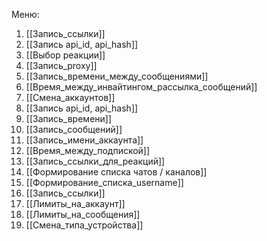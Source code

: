 Меню:
1. [[Запись_ссылки]]
2. [[Запись api_id, api_hash]]
3. [[Выбор реакции]]
4. [[Запись_proxy]]
5. [[Запись_времени_между_сообщениями]]
6. [[Время_между_инвайтингом_рассылка_сообщений]]
7. [[Смена_аккаунтов]]
8. [[Запись api_id, api_hash]]
9. [[Запись_времени]]
10. [[Запись_сообщений]]
11. [[Запись_имени_аккаунта]]
12. [[Время_между_подпиской]]
13. [[Запись_ссылки_для_реакций]]
14. [[Формирование списка чатов / каналов]]
15. [[Формирование_списка_username]]
16. [[Запись_ссылки]]
17. [[Лимиты_на_аккаунт]]
18. [[Лимиты_на_сообщения]]
19. [[Смена_типа_устройства]]
